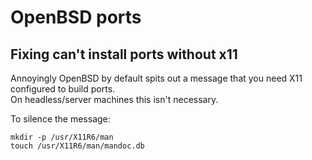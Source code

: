 # OpenBSD ports

## Fixing can't install ports without x11

Annoyingly OpenBSD by default spits out a message that you need X11 configured to build ports.  
On headless/server machines this isn't necessary.

To silence the message:

```
mkdir -p /usr/X11R6/man
touch /usr/X11R6/man/mandoc.db
```

